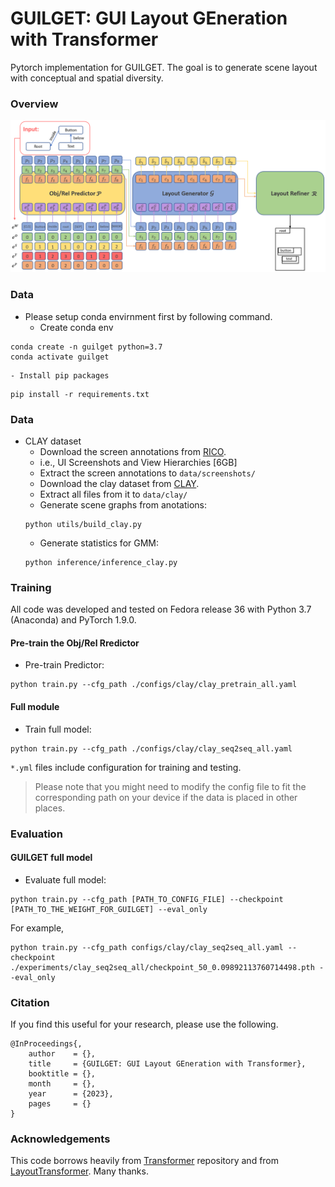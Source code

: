 # GUILGET: GUI Layout GEneration with Transformer

Pytorch implementation for GUILGET. The goal is to generate scene layout with conceptual and spatial diversity.

### Overview
<img src="./figures/archi.png"/>


### Data
- Please setup conda envirnment first by following command.
    - Create conda env
```
conda create -n guilget python=3.7
conda activate guilget
```
    - Install pip packages
```
pip install -r requirements.txt 
```

### Data
- CLAY dataset
    - Download the screen annotations from [RICO](http://interactionmining.org/rico).
    - i.e., UI Screenshots and View Hierarchies [6GB]
    - Extract the screen annotations to `data/screenshots/`
    - Download the clay dataset from [CLAY](https://github.com/google-research-datasets/clay.git).
    - Extract all files from it to `data/clay/`
    - Generate scene graphs from anotations:
    ```
    python utils/build_clay.py
    ```
    - Generate statistics for GMM:
    ```
    python inference/inference_clay.py
    ```

### Training
All code was developed and tested on Fedora release 36 with Python 3.7 (Anaconda) and PyTorch 1.9.0.

#### Pre-train the Obj/Rel Rredictor
- Pre-train Predictor:
```
python train.py --cfg_path ./configs/clay/clay_pretrain_all.yaml
```
#### Full module
- Train full model:
```
python train.py --cfg_path ./configs/clay/clay_seq2seq_all.yaml
```

`*.yml` files include configuration for training and testing.

> Please note that you might need to modify the config file to fit the corresponding path on your device if the data is placed in other places.

### Evaluation

#### GUILGET full model   
- Evaluate full model:
```
python train.py --cfg_path [PATH_TO_CONFIG_FILE] --checkpoint [PATH_TO_THE_WEIGHT_FOR_GUILGET] --eval_only
```
For example,
```
python train.py --cfg_path configs/clay/clay_seq2seq_all.yaml --checkpoint ./experiments/clay_seq2seq_all/checkpoint_50_0.09892113760714498.pth --eval_only
```

### Citation

If you find this useful for your research, please use the following.

```
@InProceedings{,
    author    = {},
    title     = {GUILGET: GUI Layout GEneration with Transformer},
    booktitle = {},
    month     = {},
    year      = {2023},
    pages     = {}
}
```

### Acknowledgements
This code borrows heavily from [Transformer](https://github.com/pytorch/pytorch/blob/master/torch/nn/modules/transformer.py) repository and from [LayoutTransformer](https://github.com/davidhalladay/LayoutTransformer). Many thanks.
